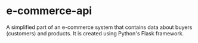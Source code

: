 # e-commerce-api
A simplified part of an e-commerce system that contains data about buyers (customers) and products. It is created using Python's Flask framework.
